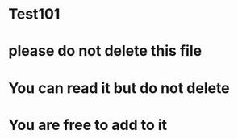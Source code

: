 # Test101
# please do not delete this file
# You can read it but do not delete
# You are free to add to it
